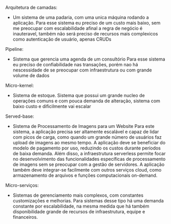 Arquitetura de camadas:
 - Um sistema de uma padaria, com uma unica máquina rodando a aplicação.
Para esse sistema eu preciso de um custo mais baixo, sem me preocupar com escalabilidade afinal a regra de negócio é inauteravel, também não será preciso de recursos mais complexicos como autenticação de usuário, apenas CRUDs

Pipeline:
  - Sistema que gerencia uma agenda de um consultório
Para esse sistema eu preciso de confiabilidade nas transações, porém nao há nescessidade de se preocupar com infraestrutura ou com grande volume de dados

Micro-kernel:
  - Sistema de estoque.
Sistema que possui um grande nucleo de operações comuns e com pouca demanda de alteração, sistema com baixo custo e dificilmente vai escalar

Served-base:
   - Sistema de Processamento de Imagens para um Website
Para este sistema, a aplicação precisa ser altamente escalável e capaz de lidar com picos de carga, como quando um grande número de usuários faz upload de imagens ao mesmo tempo. A aplicação deve se beneficiar do modelo de pagamento por uso, reduzindo os custos durante períodos de baixa demanda. Além disso, a infraestrutura serverless permite focar no desenvolvimento das funcionalidades específicas de processamento de imagens sem se preocupar com a gestão de servidores. A aplicação também deve integrar-se facilmente com outros serviços cloud, como armazenamento de arquivos e funções computacionais on-demand.

Micro-serviços:
  - Sistemas de gerenciamento mais complexos, com constantes customizações e melhorias.
Para sistemas desse tipo há uma demanda constante por escalabilidade, na mesma medida que há também disponibilidade grande de recursos de infraestrutura, equipe e financeiros.